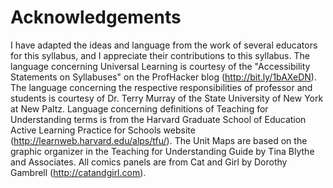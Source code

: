 # Acknowledgements

I have adapted the ideas and language from the work of several educators for this syllabus, and I appreciate their contributions to this syllabus. The language concerning Universal Learning is courtesy of the "Accessibility Statements on Syllabuses" on the ProfHacker blog (http://bit.ly/1bAXeDN). The language concerning the respective responsibilities of professor and students is courtesy of Dr. Terry Murray of the State University of New York at New Paltz. Language concerning definitions of Teaching for Understanding terms is from the Harvard Graduate School of Education Active Learning Practice for Schools website (http://learnweb.harvard.edu/alps/tfu/). The Unit Maps are based on the graphic organizer in the Teaching for Understanding Guide by Tina Blythe and Associates. All comics panels are from Cat and Girl by Dorothy Gambrell (http://catandgirl.com).